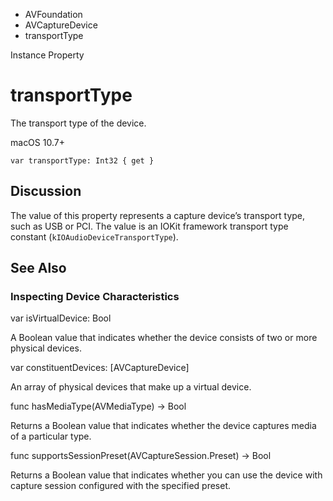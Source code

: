

- AVFoundation
- AVCaptureDevice
-  transportType 

Instance Property

# transportType

The transport type of the device.

macOS 10.7+

``` source
var transportType: Int32 { get }
```

## Discussion

The value of this property represents a capture device’s transport type, such as USB or PCI. The value is an IOKit framework transport type constant (`kIOAudioDeviceTransportType`).

## See Also

### Inspecting Device Characteristics

var isVirtualDevice: Bool

A Boolean value that indicates whether the device consists of two or more physical devices.

var constituentDevices: [AVCaptureDevice]

An array of physical devices that make up a virtual device.

func hasMediaType(AVMediaType) -> Bool

Returns a Boolean value that indicates whether the device captures media of a particular type.

func supportsSessionPreset(AVCaptureSession.Preset) -> Bool

Returns a Boolean value that indicates whether you can use the device with capture session configured with the specified preset.

